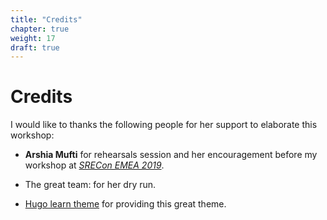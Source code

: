 ```yaml
---
title: "Credits"
chapter: true
weight: 17
draft: true
---
```

# Credits

I would like to thanks the following people for her support to elaborate this workshop:

- **Arshia Mufti** for rehearsals session and her encouragement before my workshop at [_SRECon EMEA 2019_](https://www.usenix.org/conference/srecon19emea/presentation/harabi).

- The great team:  for her dry run.

- [Hugo learn theme](https://github.com/matcornic/hugo-theme-learn/) for providing this great theme.
